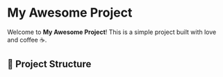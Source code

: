 # My Awesome Project

Welcome to **My Awesome Project**! This is a simple project built with love and coffee ☕.

## 📁 Project Structure

